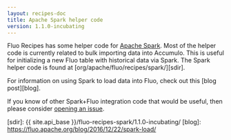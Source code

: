 ```yaml
---
layout: recipes-doc
title: Apache Spark helper code
version: 1.1.0-incubating
---
```

Fluo Recipes has some helper code for [Apache Spark][spark].  Most of the helper code is currently
related to bulk importing data into Accumulo.  This is useful for initializing a new Fluo table with
historical data via Spark.  The Spark helper code is found at
[org/apache/fluo/recipes/spark/][sdir].

For information on using Spark to load data into Fluo, check out this [blog post][blog].

If you know of other Spark+Fluo integration code that would be useful, then please consider [opening
an issue](https://github.com/apache/fluo-recipes/issues/new).

[spark]: https://spark.apache.org
[sdir]: {{ site.api_base }}/fluo-recipes-spark/1.1.0-incubating/
[blog]: https://fluo.apache.org/blog/2016/12/22/spark-load/

